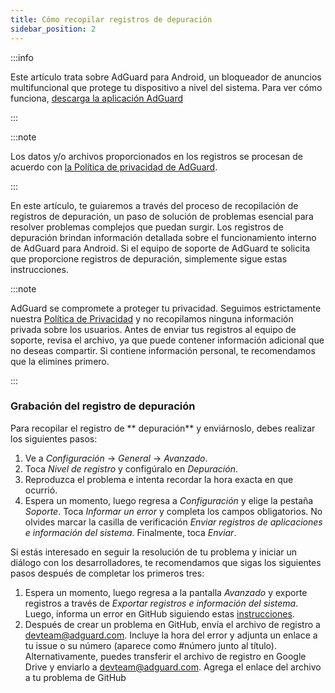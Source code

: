 ```yaml
---
title: Cómo recopilar registros de depuración
sidebar_position: 2
---
```


:::info

Este artículo trata sobre AdGuard para Android, un bloqueador de anuncios multifuncional que protege tu dispositivo a nivel del sistema. Para ver cómo funciona, [descarga la aplicación AdGuard](https://agrd.io/download-kb-adblock)

:::

:::note

Los datos y/o archivos proporcionados en los registros se procesan de acuerdo con [la Política de privacidad de AdGuard](https://adguard.com/en/privacy.html).

:::

En este artículo, te guiaremos a través del proceso de recopilación de registros de depuración, un paso de solución de problemas esencial para resolver problemas complejos que puedan surgir. Los registros de depuración brindan información detallada sobre el funcionamiento interno de AdGuard para Android. Si el equipo de soporte de AdGuard te solicita que proporcione registros de depuración, simplemente sigue estas instrucciones.

:::note

AdGuard se compromete a proteger tu privacidad. Seguimos estrictamente nuestra [Política de Privacidad](https://adguard.com/privacy/android.html) y no recopilamos ninguna información privada sobre los usuarios. Antes de enviar tus registros al equipo de soporte, revisa el archivo, ya que puede contener información adicional que no deseas compartir. Si contiene información personal, te recomendamos que la elimines primero.

:::

### Grabación del registro de depuración

Para recopilar el registro de ** depuración** y enviárnoslo, debes realizar los siguientes pasos:

1. Ve a *Configuración* → *General* → *Avanzado*.
1. Toca *Nivel de registro* y configúralo en *Depuración*.
1. Reproduzca el problema e intenta recordar la hora exacta en que ocurrió.
1. Espera un momento, luego regresa a *Configuración* y elige la pestaña *Soporte*. Toca *Informar un error* y completa los campos obligatorios. No olvides marcar la casilla de verificación *Enviar registros de aplicaciones e información del sistema*. Finalmente, toca *Enviar*.

Si estás interesado en seguir la resolución de tu problema y iniciar un diálogo con los desarrolladores, te recomendamos que sigas los siguientes pasos después de completar los primeros tres:

1. Espera un momento, luego regresa a la pantalla *Avanzado* y exporte registros a través de *Exportar registros e información del sistema*. Luego, informa un error en GitHub siguiendo estas [instrucciones](/guides/report-bugs.md).
1. Después de crear un problema en GitHub, envía el archivo de registro a devteam@adguard.com. Incluye la hora del error y adjunta un enlace a tu issue o su número (aparece como #número junto al título). Alternativamente, puedes transferir el archivo de registro en Google Drive y enviarlo a devteam@adguard.com. Agrega el enlace del archivo a tu problema de GitHub
